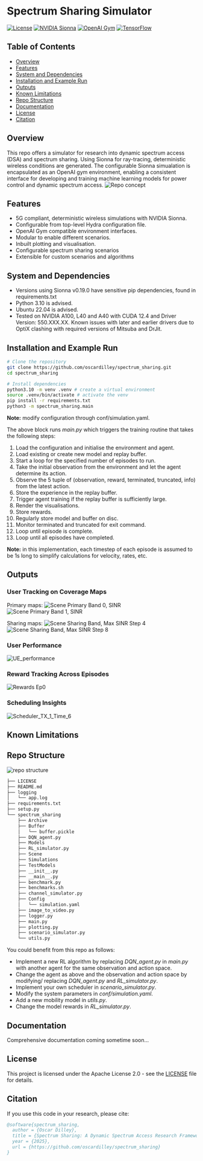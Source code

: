 # Spectrum Sharing Simulator

[![License](https://img.shields.io/badge/License-Apache%202.0-blue.svg)](https://opensource.org/licenses/Apache-2.0)
[![NVIDIA Sionna](https://img.shields.io/badge/NVIDIA-Sionna-76B900.svg)](https://github.com/NVlabs/sionna)
[![OpenAI Gym](https://img.shields.io/badge/OpenAI-Gym-0081A5.svg)](https://github.com/openai/gym)
[![TensorFlow](https://img.shields.io/badge/TensorFlow-2.x-FF6F00.svg)](https://www.tensorflow.org/)

## Table of Contents
- [Overview](#overview)
- [Features](#features)
- [System and Dependencies](#system-and-dependencies)
- [Installation and Example Run](#installation-and-example-run)
- [Outputs](#outputs)
- [Known Limitations](#known-limitations)
- [Repo Structure](#repo-structure)
- [Documentation](#documentation)
- [License](#license)
- [Citation](#citation)

## Overview

This repo offers a simulator for research into dynamic spectrum access (DSA) and spectrum sharing. Using Sionna for ray-tracing, deterministic wireless conditions are generated. The configurable Sionna simualation is encapsulated as an OpenAI gym environment, enabling a consistent interface for developing and training machine learning models for power control and dynamic spectrum access.
![Repo concept](https://github.com/user-attachments/assets/d2310f48-8223-4735-8128-dc898fb5dce7)

## Features

- 5G compliant, deterministic wireless simulations with NVIDIA Sionna.
- Configurable from top-level Hydra configuration file. 
- OpenAI Gym compatible environment interfaces.
- Modular to enable different scenarios.
- Inbuilt plotting and visualisation.
- Configurable spectrum sharing scenarios
- Extensible for custom scenarios and algorithms

## System and Dependencies
- Versions using Sionna v0.19.0 have sensitive pip dependencies, found in requirements.txt
- Python 3.10 is advised.
- Ubuntu 22.04 is advised.
- Tested on NVIDIA A100, L40 and A40 with CUDA 12.4 and Driver Version: 550.XXX.XX. Known issues with later and earlier drivers due to OptiX clashing with required versions of Mitsuba and DrJit.

## Installation and Example Run

```bash
# Clone the repository
git clone https://github.com/oscardilley/spectrum_sharing.git
cd spectrum_sharing

# Install dependencies
python3.10 -m venv .venv # create a virtual environment
source .venv/bin/activate # activate the venv
pip install -r requirements.txt
python3 -m spectrum_sharing.main 
```

**Note:** modify configuration through conf/simulation.yaml.

The above block runs _main.py_ which triggers the training routine that takes the following steps:
1. Load the configuration and initialise the environment and agent.
2. Load existing or create new model and replay buffer.
3. Start a loop for the specified number of episodes to run.
4. Take the initial observation from the environment and let the agent determine its action.
5. Observe the 5 tuple of (observation, reward, terminated, truncated, info) from the latest action.
6. Store the experience in the replay buffer.
7. Trigger agent training if the replay buffer is sufficiently large.
8. Render the visualisations.
9. Store rewards.
10. Regularly store model and buffer on disc.
11. Monitor terminated and truncated for exit command.
12. Loop until episode is complete.
13. Loop until all episodes have completed.

**Note:** in this implementation, each timestep of each episode is assumed to be 1s long to simplify calculations for velocity, rates, etc. 

## Outputs

### User Tracking on Coverage Maps
Primary maps:
![Scene Primary Band 0, SINR](https://github.com/user-attachments/assets/16f78537-65d9-4997-a487-6979b00e22a1)
![Scene Primary Band 1, SINR](https://github.com/user-attachments/assets/fd28e97d-68f9-4bf2-ac6b-6bab3465ce31)

Sharing maps:
![Scene Sharing Band, Max SINR Step 4](https://github.com/user-attachments/assets/40cc38df-09ca-432c-95fa-22f35f6b951a)
![Scene Sharing Band, Max SINR Step 8](https://github.com/user-attachments/assets/88a8f14b-431d-4aa1-927f-39fd2d7cbfe3)

### User Performance 
![UE_performance](https://github.com/user-attachments/assets/695db8f2-2bf5-4ed7-ad30-9df79b0887bd)

### Reward Tracking Across Episodes
![Rewards Ep0](https://github.com/user-attachments/assets/df47ee99-92be-4dc4-925c-8709359387eb)

### Scheduling Insights
![Scheduler_TX_1_Time_6](https://github.com/user-attachments/assets/33b3042e-1bfc-47cb-8350-6c3b36d2fcd1)

## Known Limitations

## Repo Structure

![repo structure](https://github.com/user-attachments/assets/30b186e2-be65-478c-8b2e-af67808b4118)

```bash
├── LICENSE
├── README.md
├── logging
│   └── app.log
├── requirements.txt
├── setup.py
└── spectrum_sharing
    ├── Archive
    ├── Buffer
    │   └── buffer.pickle
    ├── DQN_agent.py
    ├── Models
    ├── RL_simulator.py
    ├── Scene
    ├── Simulations
    ├── TestModels
    ├── __init__.py
    ├── __main__.py
    ├── benchmark.py
    ├── benchmarks.sh
    ├── channel_simulator.py
    ├── Config
    │   └── simulation.yaml
    ├── image_to_video.py
    ├── logger.py
    ├── main.py
    ├── plotting.py
    ├── scenario_simulator.py
    └── utils.py
```
You could benefit from this repo as follows:
- Implement a new RL algorithm by replacing _DQN_agent.py_ in _main.py_ with another agent for the same observation and action space.
- Change the agent as above and the observation and action space by modifying/ replacing _DQN_agent.py_ and _RL_simulator.py_.
- Implement your own scheduler in _scenario_simulator.py_.
- Modify the system parameters in _conf/simulation.yaml_.
- Add a new mobility model in _utils.py_.
- Change the model rewards in _RL_simulator.py_.

## Documentation

Comprehensive documentation coming sometime soon...

## License

This project is licensed under the Apache License 2.0 - see the [LICENSE](LICENSE) file for details.

## Citation

If you use this code in your research, please cite:

```bibtex
@software{spectrum_sharing,
  author = {Oscar Dilley},
  title = {Spectrum Sharing: A Dynamic Spectrum Access Research Framework},
  year = {2025},
  url = {https://github.com/oscardilley/spectrum_sharing}
}
```
